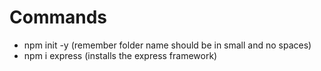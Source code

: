 

# Commands
- npm init -y (remember folder name should be in small and no spaces)
- npm i express (installs the express framework)